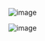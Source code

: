 
![image](https://github.com/user-attachments/assets/1013d763-177f-4589-9645-4f298083c003)

![image](https://github.com/user-attachments/assets/b0aa16a9-f6ca-43c4-a286-e2d638749055)
